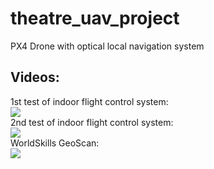 # theatre_uav_project
PX4 Drone with optical local navigation system <br/>

## Videos:
1st test of indoor flight control system: <br/>
[![](https://i.ytimg.com/vi/i7-h8PUAwdg/2.jpg?time=1522062172499)](https://youtu.be/i7-h8PUAwdg "") <br/>
2nd test of indoor flight control system: <br/>
[![](https://i.ytimg.com/vi/Z84vOKC9YrU/1.jpg?time=1522062171447)](https://youtu.be/Z84vOKC9YrU "") <br/>
WorldSkills GeoScan: <br/>
[![](https://i.ytimg.com/vi/qqJ6bRBG6-c/2.jpg?time=1522062170611)](https://youtu.be/qqJ6bRBG6-c "")
